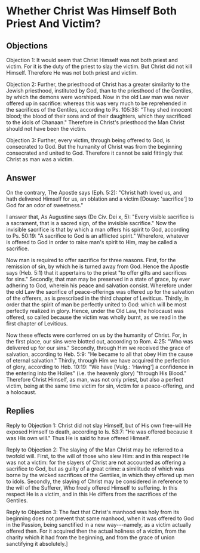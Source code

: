 # Whether Christ Was Himself Both Priest And Victim?

## Objections

Objection 1: It would seem that Christ Himself was not both priest and victim. For it is the duty of the priest to slay the victim. But Christ did not kill Himself. Therefore He was not both priest and victim.

Objection 2: Further, the priesthood of Christ has a greater similarity to the Jewish priesthood, instituted by God, than to the priesthood of the Gentiles, by which the demons were worshiped. Now in the old Law man was never offered up in sacrifice: whereas this was very much to be reprehended in the sacrifices of the Gentiles, according to Ps. 105:38: "They shed innocent blood; the blood of their sons and of their daughters, which they sacrificed to the idols of Chanaan." Therefore in Christ's priesthood the Man Christ should not have been the victim.

Objection 3: Further, every victim, through being offered to God, is consecrated to God. But the humanity of Christ was from the beginning consecrated and united to God. Therefore it cannot be said fittingly that Christ as man was a victim.

## Answer

On the contrary, The Apostle says (Eph. 5:2): "Christ hath loved us, and hath delivered Himself for us, an oblation and a victim [Douay: 'sacrifice'] to God for an odor of sweetness."

I answer that, As Augustine says (De Civ. Dei x, 5): "Every visible sacrifice is a sacrament, that is a sacred sign, of the invisible sacrifice." Now the invisible sacrifice is that by which a man offers his spirit to God, according to Ps. 50:19: "A sacrifice to God is an afflicted spirit." Wherefore, whatever is offered to God in order to raise man's spirit to Him, may be called a sacrifice.

Now man is required to offer sacrifice for three reasons. First, for the remission of sin, by which he is turned away from God. Hence the Apostle says (Heb. 5:1) that it appertains to the priest "to offer gifts and sacrifices for sins." Secondly, that man may be preserved in a state of grace, by ever adhering to God, wherein his peace and salvation consist. Wherefore under the old Law the sacrifice of peace-offerings was offered up for the salvation of the offerers, as is prescribed in the third chapter of Leviticus. Thirdly, in order that the spirit of man be perfectly united to God: which will be most perfectly realized in glory. Hence, under the Old Law, the holocaust was offered, so called because the victim was wholly burnt, as we read in the first chapter of Leviticus.

Now these effects were conferred on us by the humanity of Christ. For, in the first place, our sins were blotted out, according to Rom. 4:25: "Who was delivered up for our sins." Secondly, through Him we received the grace of salvation, according to Heb. 5:9: "He became to all that obey Him the cause of eternal salvation." Thirdly, through Him we have acquired the perfection of glory, according to Heb. 10:19: "We have [Vulg.: 'Having'] a confidence in the entering into the Holies" (i.e. the heavenly glory) "through His Blood." Therefore Christ Himself, as man, was not only priest, but also a perfect victim, being at the same time victim for sin, victim for a peace-offering, and a holocaust.

## Replies

Reply to Objection 1: Christ did not slay Himself, but of His own free-will He exposed Himself to death, according to Is. 53:7: "He was offered because it was His own will." Thus He is said to have offered Himself.

Reply to Objection 2: The slaying of the Man Christ may be referred to a twofold will. First, to the will of those who slew Him: and in this respect He was not a victim: for the slayers of Christ are not accounted as offering a sacrifice to God, but as guilty of a great crime: a similitude of which was borne by the wicked sacrifices of the Gentiles, in which they offered up men to idols. Secondly, the slaying of Christ may be considered in reference to the will of the Sufferer, Who freely offered Himself to suffering. In this respect He is a victim, and in this He differs from the sacrifices of the Gentiles.

Reply to Objection 3: The fact that Christ's manhood was holy from its beginning does not prevent that same manhood, when it was offered to God in the Passion, being sanctified in a new way---namely, as a victim actually offered then. For it acquired then the actual holiness of a victim, from the charity which it had from the beginning, and from the grace of union sanctifying it absolutely.]